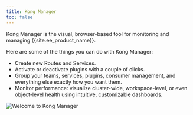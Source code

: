 ```yaml
---
title: Kong Manager
toc: false
---
```


Kong Manager is the visual, browser-based tool for monitoring and managing {{site.ee_product_name}}.

Here are some of the things you can do with Kong Manager:

* Create new Routes and Services.
* Activate or deactivate plugins with a couple of clicks.
* Group your teams, services, plugins, consumer management, and everything else exactly how you want them.
* Monitor performance: visualize cluster-wide, workspace-level, or even object-level health using intuitive, customizable dashboards.

![Welcome to Kong Manager](https://doc-assets.konghq.com/1.3/manager/kong-manager-workspaces-overview.png)

